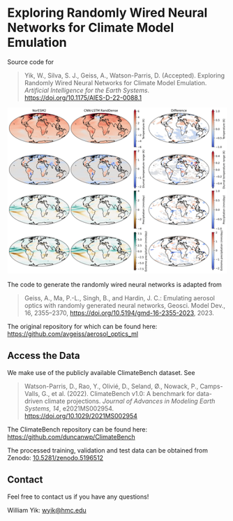 # Exploring Randomly Wired Neural Networks for Climate Model Emulation
 
Source code for
> Yik, W., Silva, S. J., Geiss, A., Watson-Parris, D. (Accepted). Exploring Randomly Wired Neural Networks for Climate Model Emulation. *Artificial Intelligence for the Earth Systems*. https://doi.org/10.1175/AIES-D-22-0088.1

![cnn_lstm_rand_dense_noresm2_comparison](/figures/cnn_lstm_rand_dense_noresm2_comparison.png)

The code to generate the randomly wired neural networks is adapted from
> Geiss, A., Ma, P.-L., Singh, B., and Hardin, J. C.: Emulating aerosol optics with randomly generated neural networks, Geosci. Model Dev., 16, 2355–2370, https://doi.org/10.5194/gmd-16-2355-2023, 2023.

The original repository for which can be found here: https://github.com/avgeiss/aerosol_optics_ml

## Access the Data
We make use of the publicly available ClimateBench dataset. See
> Watson-Parris, D., Rao, Y., Olivié, D., Seland, Ø., Nowack, P., Camps-Valls, G., et al. (2022). ClimateBench v1.0: A benchmark for data-driven climate projections. *Journal of Advances in Modeling Earth Systems, 14*, e2021MS002954. https://doi.org/10.1029/2021MS002954

The ClimateBench repository can be found here: https://github.com/duncanwp/ClimateBench

The processed training, validation and test data can be obtained from Zenodo: [10.5281/zenodo.5196512](https://doi.org/10.5281/zenodo.5196512)

## Contact
Feel free to contact us if you have any questions!

William Yik: wyik@hmc.edu
